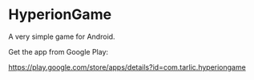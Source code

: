 # HyperionGame
A very simple game for Android.

Get the app from Google Play:

https://play.google.com/store/apps/details?id=com.tarlic.hyperiongame
